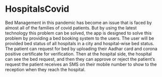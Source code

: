 # HospitalsCovid
Bed Management in this pandemic has become an issue that is faced by almost all of the families of covid patients. But by using the latest technology this problem can be solved,
the app is designed to solve this problem by providing a bed booking system to the users. The user will be provided bed status of all hospitals in a city and hospital-wise bed status. The patient can request for bed by uploading their Aadhar card and corona positive certificate for verification. Then at the hospital side, the hospital can see the bed request, and then they can approve or reject the patient’s request the patient receives an SMS on their mobile number to show to the reception when they reach the hospital.
